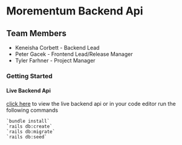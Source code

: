 # Morementum Backend Api

## Team Members
- Keneisha Corbett - Backend Lead
- Peter Gacek - Frontend Lead/Release Manager 
- Tyler Farhner - Project Manager

### Getting Started
#### Live Backend Api
[click here](https://morementum-api.herokuapp.com/todos) to view the live backend api
or in your code editor run the following commands

    `bundle install`
    `rails db:create`
    `rails db:migrate`
    `rails db:seed`

